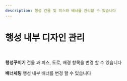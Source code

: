```yaml
---
description: 행성 건물 및 피스와 배너를 관리할 수 있습니다
---
```


# 행성 내부 디자인 관리

<figure><img src="../../../../../.gitbook/assets/스크린샷-2023-11-10-오후-6.15.271.png" alt=""><figcaption></figcaption></figure>

**행성꾸미기** 건물 과 피스, 도로, 배경 항목을 변경 할 수 있습니다&#x20;

**배너세팅** 행성 내부 배너를 변경 할 수 있습니다

